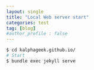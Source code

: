 ```yaml
---
layout: single
title: "Local Web server start"
categories: test
tag: [blog]
#author_profile : false
---
```




```bash
$ cd kalphageek.github.io/
# Start
$ bundle exec jekyll serve
```

